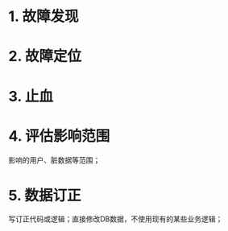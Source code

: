 
# 1. 故障发现



# 2. 故障定位




# 3. 止血



# 4. 评估影响范围

影响的用户、脏数据等范围；



# 5. 数据订正

写订正代码或逻辑；直接修改DB数据，不使用现有的某些业务逻辑；







